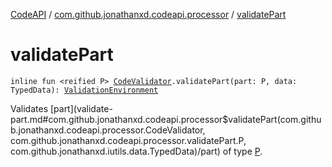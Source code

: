 [CodeAPI](../index.md) / [com.github.jonathanxd.codeapi.processor](index.md) / [validatePart](.)

# validatePart

`inline fun <reified P> `[`CodeValidator`](-code-validator/index.md)`.validatePart(part: P, data: TypedData): `[`ValidationEnvironment`](-validation-environment/index.md)

Validates [part](validate-part.md#com.github.jonathanxd.codeapi.processor$validatePart(com.github.jonathanxd.codeapi.processor.CodeValidator, com.github.jonathanxd.codeapi.processor.validatePart.P, com.github.jonathanxd.iutils.data.TypedData)/part) of type [P](#).

